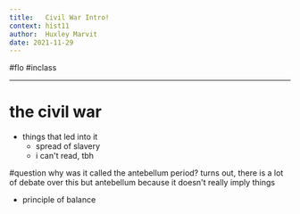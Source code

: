 ```yaml
---
title:   Civil War Intro!
context: hist11
author:  Huxley Marvit
date: 2021-11-29
---
```


#flo  #inclass 

***

# the civil war

- things that led into it
	- spread of slavery
	- i can't read, tbh

#question why was it called the antebellum period?
turns out, there is a lot of debate over this
but antebellum because it doesn't really imply things

- principle of balance




































